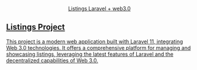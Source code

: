 <p align="center"><a href="https://laravel.com" target="_blank">Listings Laravel + web3.0</p>


## Listings Project

This project is a modern web application built with Laravel 11, integrating Web 3.0 technologies. It offers a comprehensive platform for managing and showcasing listings, leveraging the latest features of Laravel and the decentralized capabilities of Web 3.0.

